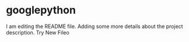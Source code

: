 # googlepython
I am editing the README file. Adding some more details about the project description.
Try New Fileo
